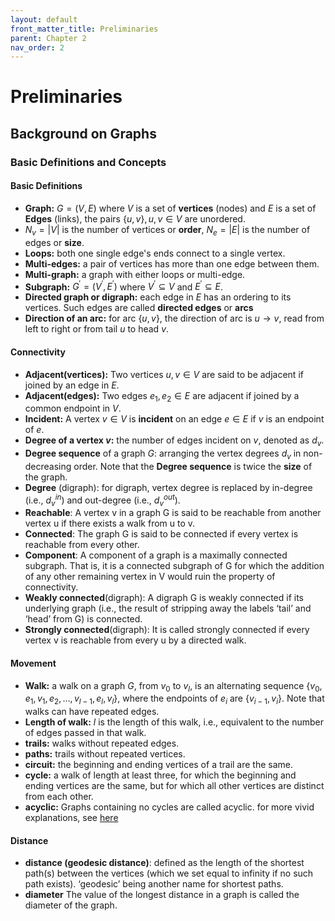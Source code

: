 ```yaml
---
layout: default
front_matter_title: Preliminaries
parent: Chapter 2
nav_order: 2
---
```


# Preliminaries

## Background on Graphs

### Basic Definitions and Concepts

#### Basic Definitions

* **Graph:** $G=(V,E)$ where $V$ is a set of **vertices** (nodes) and $E$ is a
  set of **Edges** (links), the pairs $\{u,v\},u,v\in V$ are unordered.
* $N_{v}= \vert V \vert$ is the number of vertices or **order**, $N_{e}=\vert E\vert$ is the number of edges or **size**.
* **Loops:** both one single edge's ends connect to a single vertex.
* **Multi-edges:** a pair of vertices has more than one edge between them.
* **Multi-graph:** a graph with either loops or multi-edge.
* **Subgraph:** $G^{\prime}=(V^{\prime}, E^{\prime})$ where $V^{\prime}\subseteq
  V$ and $E^{\prime}\subseteq E$.
* **Directed graph or digraph:** each edge in $E$ has an ordering to its
  vertices. Such edges are called **directed edges** or **arcs**
* **Direction of an arc:** for arc $\{u,v\}$, the direction of arc is
    $u\rightarrow v$, read from left to right or from tail $u$ to head $v$.

#### Connectivity

* **Adjacent(vertices):** Two vertices $u,v \in V$ are said to be adjacent if joined by an edge in $E$.
* **Adjacent(edges):** Two edges $e_1,e_2\in E$ are adjacent if joined by a common endpoint in $V$.
* **Incident:** A vertex $v \in V$ is **incident** on an edge $e \in E$ if $v$ is an endpoint of $e$.
* **Degree of a vertex $v$:** the number of edges incident on $v$, denoted as $d_v$.
* **Degree sequence** of a graph $G$: arranging the vertex degrees $d_v$ in
  non-decreasing order. Note that the **Degree sequence** is twice the **size**
  of the graph.
* **Degree** (digraph): for digraph, vertex degree is replaced by in-degree (i.e., $d_v^{in}$) and out-degree (i.e., $d_v^{out}$).
* **Reachable**: A vertex v in a graph G is said to be reachable from another vertex u if there exists a walk from u to v.
* **Connected**: The graph G is said to be connected if every vertex is reachable from every other.
* **Component**: A component of a graph is a maximally connected subgraph. That is, it is a connected subgraph of G for which the addition of any other remaining vertex in V would ruin the property of connectivity.
* **Weakly connected**(digraph): A digraph G is weakly connected if its underlying graph (i.e., the result of stripping away the labels ‘tail’ and ‘head’ from G) is connected.
* **Strongly connected**(digraph): It is called strongly connected if every vertex v is reachable from every u by a directed walk.

#### Movement

* **Walk:** a walk on a graph $G$, from $v_0$ to $v_l$, is an alternating
  sequence $\{v_0,e_1,v_1,e_2,\ldots,v_{l-1},e_l,v_l\}$, where the endpoints of
  $e_i$ are $\{v_{i-1},v_i\}$. Note that walks can have repeated edges.
* **Length of walk:** $l$ is the length of this walk, i.e., equivalent to  the number of edges passed in that walk.
* **trails:** walks without repeated edges.
* **paths:** trails without repeated vertices.
* **circuit:** the beginning and ending vertices of a trail are the same.
* **cycle:** a walk of length at least three, for which the beginning and ending vertices are the same, but for which all other vertices are distinct from each other.
* **acyclic:** Graphs containing no cycles are called acyclic.
for more vivid explanations, see [here](http://mathonline.wikidot.com/walks-trails-paths-cycles-and-circuits)
  
#### Distance 
* **distance (geodesic distance)**: defined as the length of the shortest path(s) between the vertices (which we set equal to infinity if no such path exists). ‘geodesic’ being another name for shortest paths.
* **diameter** The value of the longest distance in a graph is called the diameter of the graph.